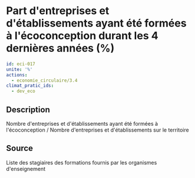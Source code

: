 # Part d'entreprises et d'établissements ayant été formées à l'écoconception durant les 4 dernières années (%)
```yaml
id: eci-017
unite: '%'
actions:
  - economie_circulaire/3.4
climat_pratic_ids:
  - dev_eco
```
## Description
Nombre d'entreprises et d'établissements ayant été formées à l'écoconception / Nombre d'entreprises et d'établissements sur le territoire

## Source
Liste des stagiaires des formations fournis par les organismes d'enseignement

